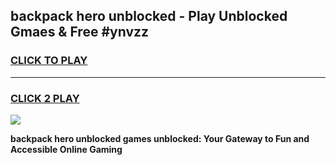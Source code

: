 
## backpack hero unblocked - Play Unblocked Gmaes & Free #ynvzz
<h3>
<a href="https://news.freeplayer.one?title=backpack_hero_unblocked&ref=26F">CLICK TO PLAY</a></h3>
<hr>

<h3>
<a href="https://news.freeplayer.one?title=backpack_hero_unblocked&ref=26F">CLICK 2 PLAY</a>
  
</h3>

<a href="https://news.freeplayer.one?title=backpack_hero_unblocked&ref=26F/"><img src="https://clearcache.store/games.png"></a>


**backpack hero unblocked games unblocked: Your Gateway to Fun and Accessible Online Gaming**
